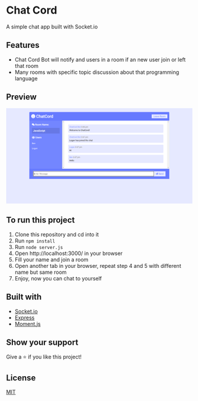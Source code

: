 # Chat Cord

A simple chat app built with Socket.io

## Features

- Chat Cord Bot will notify and users in a room if an new user join or left that room
- Many rooms with specific topic discussion about that programming language

## Preview

<img src="./resources/chat-cord.png"/>

## To run this project

1. Clone this repository and cd into it
2. Run `npm install`
3. Run `node server.js`
4. Open http://localhost:3000/ in your browser
5. Fill your name and join a room
6. Open another tab in your browser, repeat step 4 and 5 with different name but same room
7. Enjoy, now you can chat to yourself

## Built with

- [Socket.io](https://socket.io/)
- [Express](https://expressjs.com/)
- [Moment.js](https://momentjs.com/)

## Show your support

Give a ⭐️ if you like this project!

## License

[MIT](LICENSE)
